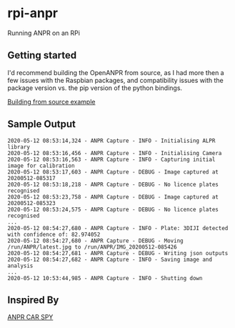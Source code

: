 # rpi-anpr
Running ANPR on an RPi

## Getting started
I'd recommend building the OpenANPR from source, as I had more then a few issues with the Raspbian packages, and compatibility issues with the package version vs. the pip version of the python bindings.

[Building from source example](https://www.flat-planet.net/?page_id=90)

## Sample Output
```
2020-05-12 08:53:14,324 - ANPR Capture - INFO - Initialising ALPR library
2020-05-12 08:53:16,456 - ANPR Capture - INFO - Initialising Camera
2020-05-12 08:53:16,563 - ANPR Capture - INFO - Capturing initial image for calibration
2020-05-12 08:53:17,603 - ANPR Capture - DEBUG - Image captured at 20200512-085317
2020-05-12 08:53:18,218 - ANPR Capture - DEBUG - No licence plates recognised
2020-05-12 08:53:23,758 - ANPR Capture - DEBUG - Image captured at 20200512-085323
2020-05-12 08:53:24,575 - ANPR Capture - DEBUG - No licence plates recognised
...
2020-05-12 08:54:27,680 - ANPR Capture - INFO - Plate: 3DIJI detected with confidence of: 82.974052
2020-05-12 08:54:27,680 - ANPR Capture - DEBUG - Moving /run/ANPR/latest.jpg to /run/ANPR/IMG_20200512-085426
2020-05-12 08:54:27,681 - ANPR Capture - DEBUG - Writing json outputs
2020-05-12 08:54:27,682 - ANPR Capture - INFO - Saving image and analysis
...
2020-05-12 10:53:44,985 - ANPR Capture - INFO - Shutting down
```
## Inspired By
[ANPR CAR SPY](https://magpi.raspberrypi.org/articles/anpr-car-spy-raspberry-pi)
